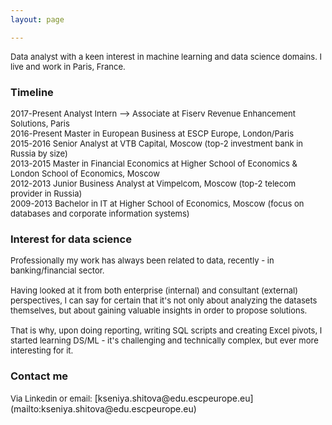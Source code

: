 ```yaml
---
layout: page

---
```


<font size = "2">
Data analyst with a keen interest in machine learning and data science domains. I live and work in Paris, France.</font>

### Timeline
<font size = "2">
<tr> <td>2017-Present</td>  <td>Analyst Intern --> Associate at Fiserv Revenue Enhancement Solutions, Paris</td> </tr><br />
<tr> <td>2016-Present</td> <td>Master in European Business at ESCP Europe, London/Paris </td></tr> <br />
<tr> <td>2015-2016</td>     <td>Senior Analyst at VTB Capital, Moscow (top-2 investment bank in Russia by size)</td></tr> <br />
<tr> <td>2013-2015</td>     <td>Master in Financial Economics at Higher School of Economics & London School of Economics, Moscow</td></tr><br />
<tr> <td>2012-2013</td>    <td>Junior Business Analyst at Vimpelcom, Moscow (top-2 telecom provider in Russia)</td></tr> <br />
<tr> <td>2009-2013</td>     <td>Bachelor in IT at Higher School of Economics, Moscow (focus on databases and corporate information systems)</td></tr><br /></font>

### Interest for data science 
<font size = "2">
Professionally my work has always been related to data, recently - in banking/financial sector. <br /> 
<br />
Having looked at it from both enterprise (internal) and consultant (external) perspectives, I can say for certain that it's not only about analyzing the datasets themselves, but about gaining valuable insights in order to propose solutions. <br />
<br />
That is why, upon doing reporting, writing SQL scripts and creating Excel pivots, I started learning DS/ML - it's challenging and technically complex, but ever more interesting for it.<br /></font>

### Contact me
<font size = "2">
Via Linkedin or email:</font> [kseniya.shitova@edu.escpeurope.eu](mailto:kseniya.shitova@edu.escpeurope.eu)

